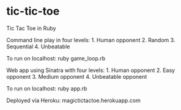 # tic-tic-toe

Tic Tac Toe in Ruby

Command line play in four levels:
	1. Human opponent
	2. Random
	3. Sequential
	4. Unbeatable

To run on localhost: ruby game_loop.rb

Web app using Sinatra with four levels:
	1. Human opponent
	2. Easy opponent
	3. Medium opponent
	4. Unbeatable opponent

To run on localhost: ruby app.rb

Deployed via Heroku: magictictactoe.herokuapp.com

